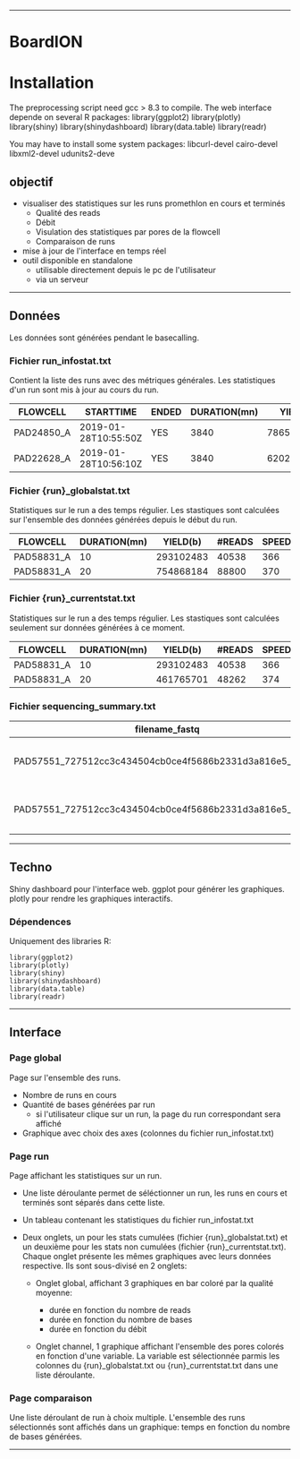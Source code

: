  ---
# BoardION

# Installation

The preprocessing script need gcc > 8.3 to compile.
The web interface depende on several R packages:
library(ggplot2)
library(plotly)
library(shiny)
library(shinydashboard)
library(data.table)
library(readr)

You may have to install some system packages:
libcurl-devel
cairo-devel
libxml2-devel
udunits2-deve


## __objectif__
- visualiser des statistiques sur les runs promethIon en cours et terminés
   - Qualité des reads
   - Débit
   - Visulation des statistiques par pores de la flowcell
   - Comparaison de runs
- mise à jour de l'interface en temps réel
- outil disponible en standalone
   - utilisable directement depuis le pc de l'utilisateur
   - via un serveur

 ---

## __Données__
Les données sont générées pendant le basecalling.

### Fichier run_infostat.txt
Contient la liste des runs avec des métriques générales. Les statistiques d'un run sont mis à jour au cours du run.

| FLOWCELL | STARTTIME | ENDED | DURATION(mn) | YIELD(b) | #READS | SPEED(b/mn) | QUALITY | N50(b) | AVG(b) | MED(b)
| ----------- | ----------- | ----------- | ----------- | ----------- | ----------- | ----------- | ----------- | ----------- | ----------- | ----------- |
| PAD24850_A | 2019-01-28T10:55:50Z | YES | 3840 | 78656991450 | 8524652 | 362 | 6.34 | 25041 | 9227 | 3753
| PAD22628_A | 2019-01-28T10:56:10Z | YES | 3840 | 62025108575 | 6405705 | 367 | 6.18 | 26063 | 9683 | 3979

### Fichier {run}_globalstat.txt
Statistiques sur le run a des temps régulier. Les stastiques sont calculées sur l'ensemble des données générées depuis le début du run.

| FLOWCELL | DURATION(mn) | YIELD(b) | #READS | SPEED(b/mn) | QUALITY | N50(b) | AVG(b) | MED(b)
| ----------- | ----------- | ----------- | ----------- | ----------- | ----------- | ----------- | ----------- | ----------- |
| PAD58831_A | 10 | 293102483 | 40538 | 366 | 10.15 | 21731 | 7230 | 2026
| PAD58831_A | 20 | 754868184 | 88800 | 370 | 10.30 | 23044 | 8501 | 2566

### Fichier {run}_currentstat.txt
Statistiques sur le run a des temps régulier. Les stastiques sont calculées seulement sur données générées à ce moment.

| FLOWCELL | DURATION(mn) | YIELD(b) | #READS | SPEED(b/mn) | QUALITY | N50(b) | AVG(b) | MED(b)
| ----------- | ----------- | ----------- | ----------- | ----------- | ----------- | ----------- | ----------- | ----------- |
| PAD58831_A | 10 | 293102483 | 40538 | 366 | 10.15 | 21731 | 7230 | 2026
| PAD58831_A | 20 | 461765701 | 48262 | 374 | 10.43 | 23806 | 9568 | 3210

### Fichier sequencing_summary.txt

| filename_fastq | filename_fast5 | read_id | run_id | channel | mux | start_time | duration | num_events | passes_filtering | template_start | num_events_template | template_duration | sequence_length_template | mean_qscore_template | strand_score_template | median_template | mad_template | pore_type | experiment_id | sample_id
| ----------- | ----------- | ----------- | ----------- | ----------- | ----------- | ----------- | ----------- | ----------- | ----------- | ----------- | ----------- | ----------- | ----------- | ----------- | ----------- | ----------- | ----------- | ----------- | ----------- | ----------- |
| PAD57551_727512cc3c434504cb0ce4f5686b2331d3a816e5_0.fastq | PAD57551_727512cc3c434504cb0ce4f5686b2331d3a816e5_0.fast5 | 5d43b378-fc90-42f8-8a40-a96a727e0f3e | 727512cc3c434504cb0ce4f5686b2331d3a816e5 | 220 | 1 | 6.329000 | 1.957000 | 0 | FALSE | 6.329000 | 0 | 1.957000 | 303 | 3.458075 | 0.000000 | 66.524208 | 2.193106 | not_set | prom185 | PAD57551
| PAD57551_727512cc3c434504cb0ce4f5686b2331d3a816e5_0.fastq | PAD57551_727512cc3c434504cb0ce4f5686b2331d3a816e5_0.fast5 | ca048888-fb5d-4d13-936a-98d859f77653 | 727512cc3c434504cb0ce4f5686b2331d3a816e5 | 2622 | 1 | 8.062750 | 0.696750 | 0 | TRUE | 8.119250 | 0 | 0.640250 | 200 | 7.601170 | 0.000000 | 54.827648 | 8.406906 | not_set | prom185 | PAD57551

 ---

## __Techno__
Shiny dashboard pour l'interface web.
ggplot pour générer les graphiques.
plotly pour rendre les graphiques interactifs.
### Dépendences
Uniquement des libraries R:
```{r}
library(ggplot2)
library(plotly)
library(shiny)
library(shinydashboard)
library(data.table)
library(readr)
```

---

## __Interface__

### Page global

Page sur l'ensemble des runs.
- Nombre de runs en cours
- Quantité de bases générées par run
  - si l'utilisateur clique sur un run, la page du run correspondant sera affiché 
- Graphique avec choix des axes (colonnes du fichier run_infostat.txt)

### Page run

Page affichant les statistiques sur un run. 
- Une liste déroulante permet de séléctionner un run, les runs en cours et terminés sont séparés dans cette liste.
 - Un tableau contenant les statistiques du fichier run_infostat.txt

- Deux onglets, un pour les stats cumulées (fichier {run}\_globalstat.txt) et un deuxième pour les stats non cumulées (fichier {run}\_currentstat.txt). Chaque onglet présente les mêmes graphiques avec leurs données respective. Ils sont sous-divisé en 2 onglets:
  - Onglet global, affichant 3 graphiques en bar coloré par la qualité moyenne:
     - durée en fonction du nombre de reads
     - durée en fonction du nombre de bases
     - durée en fonction du débit

  - Onglet channel, 1 graphique affichant l'ensemble des pores colorés en fonction d'une variable. La variable est sélectionnée parmis les colonnes du {run}\_globalstat.txt ou {run}\_currentstat.txt dans une liste déroulante.

### Page comparaison

Une liste déroulant de run à choix multiple. L'ensemble des runs sélectionnés sont affichés dans un graphique: temps en fonction du nombre de bases générées.

---














